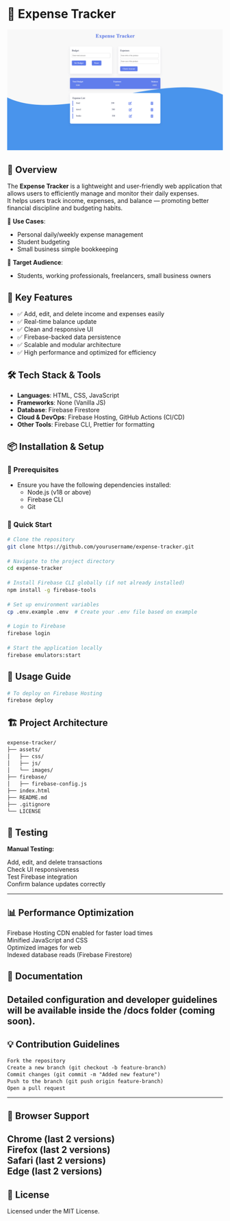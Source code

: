 # 📌 Expense Tracker

![Project Banner](https://github.com/Shashwat-19/Expense-Tracker/raw/main/Assets/image.png)

## 🚀 Overview
The **Expense Tracker** is a lightweight and user-friendly web application that allows users to efficiently manage and monitor their daily expenses.  
It helps users track income, expenses, and balance — promoting better financial discipline and budgeting habits.

🔹 **Use Cases**:
- Personal daily/weekly expense management
- Student budgeting
- Small business simple bookkeeping

🔹 **Target Audience**:
- Students, working professionals, freelancers, small business owners

## 🎯 Key Features
- ✅ Add, edit, and delete income and expenses easily
- ✅ Real-time balance update
- ✅ Clean and responsive UI
- ✅ Firebase-backed data persistence
- ✅ Scalable and modular architecture
- ✅ High performance and optimized for efficiency

## 🛠️ Tech Stack & Tools
- **Languages**: HTML, CSS, JavaScript
- **Frameworks**: None (Vanilla JS)
- **Database**: Firebase Firestore
- **Cloud & DevOps**: Firebase Hosting, GitHub Actions (CI/CD)
- **Other Tools**: Firebase CLI, Prettier for formatting

## 📦 Installation & Setup

### 🔧 Prerequisites
- Ensure you have the following dependencies installed:
  - Node.js (v18 or above)
  - Firebase CLI
  - Git

### 🚀 Quick Start
```sh
# Clone the repository
git clone https://github.com/yourusername/expense-tracker.git

# Navigate to the project directory
cd expense-tracker

# Install Firebase CLI globally (if not already installed)
npm install -g firebase-tools

# Set up environment variables
cp .env.example .env  # Create your .env file based on example

# Login to Firebase
firebase login

# Start the application locally
firebase emulators:start
```

## 🚀 Usage Guide

```sh
# To deploy on Firebase Hosting
firebase deploy
```
## 🏗️ Project Architecture
```
expense-tracker/
├── assets/
│   ├── css/
│   ├── js/
│   └── images/
├── firebase/
│   ├── firebase-config.js
├── index.html
├── README.md
├── .gitignore
└── LICENSE
```

## 🧪 Testing
**Manual Testing:**

Add, edit, and delete transactions<br>
Check UI responsiveness<br>
Test Firebase integration<br>
Confirm balance updates correctly


---

## 📊 Performance Optimization

Firebase Hosting CDN enabled for faster load times<br>
Minified JavaScript and CSS<br>
Optimized images for web<br>
Indexed database reads (Firebase Firestore)

## 📖 Documentation
Detailed configuration and developer guidelines will be available inside the /docs folder (coming soon).
---

## 💡 Contribution Guidelines
```
Fork the repository
Create a new branch (git checkout -b feature-branch)
Commit changes (git commit -m "Added new feature")
Push to the branch (git push origin feature-branch)
Open a pull request
```
---

## 📱 Browser Support

Chrome (last 2 versions)<br>
Firefox (last 2 versions)<br>
Safari (last 2 versions)<br>
Edge (last 2 versions)
---
## 📜 License
Licensed under the MIT License.